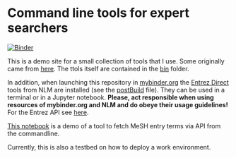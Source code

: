 Command line tools for expert searchers
==============================================================================

[![Binder](https://mybinder.org/badge_logo.svg)](https://mybinder.org/v2/gh/knh11545/cli4es/HEAD)

This is a demo site for a small collection of tools that I use. Some originally came from [here](https://github.com/knh11545/commandline4expertsearchers). The ttols itself are contained in the [bin](bin/) folder.

In addition, when launching this repository in [mybinder.org](https://mybinder.org/) the [Entrez Direct](https://www.ncbi.nlm.nih.gov/books/NBK179288/) tools from NLM are installed (see the [postBuild](.binder/postBuild) file). They can be used in a terminal or in a Jupyter notebook. **Please, act responsible when using resources of mybinder.org and NLM and do obeye their usage guidelines!** For the Entrez API see [here](https://www.ncbi.nlm.nih.gov/books/NBK25497/#chapter2.Usage_Guidelines_and_Requiremen).

[This notebook](fetch_mesh_entry_terms.ipynb) is a demo of a tool to fetch MeSH entry terms via API from the commandline.

Currently, this is also a testbed on how to deploy a work environment.


